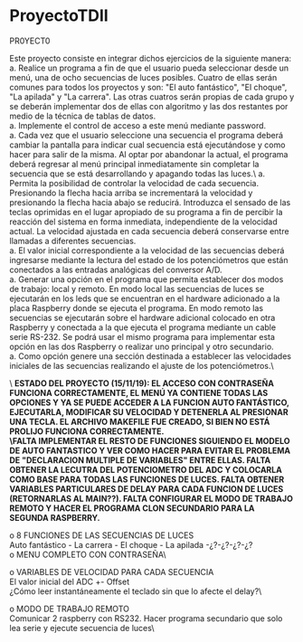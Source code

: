 # ProyectoTDII

PR0YECT0

Este proyecto consiste en integrar dichos ejercicios de la siguiente manera: \
a. Realice un programa a fin de que el usuario pueda seleccionar desde un menú, una de ocho secuencias de luces posibles. Cuatro de ellas serán comunes para todos los proyectos y son: "El auto fantástico", "El choque", "La apilada" y "La carrera". Las otras cuatros serán propias de cada grupo y se deberán implementar dos de ellas con algoritmo y las dos restantes por medio de la técnica de tablas de datos.\
a. Implemente el control de acceso a este menú mediante password.\
a. Cada vez que el usuario seleccione una secuencia el programa deberá cambiar la pantalla para indicar cual secuencia está ejecutándose y como hacer para salir de la misma. Al optar por abandonar la actual, el programa deberá regresar al menú principal inmediatamente sin completar la secuencia que se está desarrollando y apagando todas las luces.\\
a. Permita la posibilidad de controlar la velocidad de cada secuencia. Presionando la flecha hacia arriba se incrementará la velocidad y presionando la flecha hacia abajo se reducirá. Introduzca el sensado de las teclas oprimidas en el lugar apropiado de su programa a fin de percibir la reacción del sistema en forma inmediata, independiente de la velocidad actual. La velocidad ajustada en cada secuencia deberá conservarse entre llamadas a diferentes secuencias.\
a. El valor inicial correspondiente a la velocidad de las secuencias deberá ingresarse mediante la lectura del estado de los potenciómetros que están conectados a las entradas analógicas del conversor A/D.\
a. Generar una opción en el programa que permita establecer dos modos de trabajo: local y remoto. En modo local las secuencias de luces se ejecutarán en los leds que se encuentran en el hardware adicionado a la placa Raspberry donde se ejecuta el programa. En modo remoto las secuencias se ejecutarán sobre el hardware adicional colocado en otra Raspberry y conectada a la que ejecuta el programa mediante un cable serie RS-232. Se podrá usar el mismo programa para implementar esta opción en las dos Raspberry o realizar uno principal y otro secundario.\
a. Como opción genere una sección destinada a establecer las velocidades iniciales de las secuencias realizando el ajuste de los potenciómetros.\

\ **ESTADO DEL PROYECTO (15/11/19): EL ACCESO CON CONTRASEÑA FUNCIONA CORRECTAMENTE, EL MENÚ YA CONTIENE TODAS LAS OPCIONES Y YA SE PUEDE ACCEDER A LA FUNCION AUTO FANTÁSTICO, EJECUTARLA, MODIFICAR SU VELOCIDAD Y DETENERLA AL PRESIONAR UNA TECLA. EL ARCHIVO MAKEFILE FUE CREADO, SI BIEN NO ESTÁ PROLIJO FUNCIONA CORRECTAMENTE.\
\FALTA IMPLEMENTAR EL RESTO DE FUNCIONES SIGUIENDO EL MODELO DE AUTO FANTASTICO Y VER COMO HACER PARA EVITAR EL PROBLEMA DE "DECLARACION MULTIPLE DE VARIABLES" ENTRE ELLAS. FALTA OBTENER LA LECUTRA DEL POTENCIOMETRO DEL ADC Y COLOCARLA COMO BASE PARA TODAS LAS FUNCIONES DE LUCES. FALTA OBTENER VARIABLES PARTICULARES DE DELAY PARA CADA FUNCION DE LUCES (RETORNARLAS AL MAIN??). FALTA CONFIGURAR EL MODO DE TRABAJO REMOTO Y HACER EL PROGRAMA CLON SECUNDARIO PARA LA SEGUNDA RASPBERRY.**


o	8 FUNCIONES DE LAS SECUENCIAS DE LUCES\
Auto fantástico - La carrera - El choque - La apilada -¿?-¿?-¿?-¿?\
o	MENU COMPLETO CON CONTRASEÑA\

o	VARIABLES DE VELOCIDAD PARA CADA SECUENCIA\
El valor inicial del ADC +- Offset\
¿Cómo leer instantáneamente el teclado sin que lo afecte el delay?\

o	MODO DE TRABAJO REMOTO\
Comunicar 2 raspberry con RS232. Hacer programa secundario que solo lea serie y ejecute secuencia de luces\
